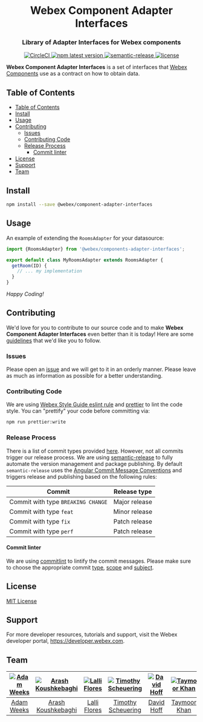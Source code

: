 <h1 align='center' style='border-bottom: none;'>Webex Component Adapter Interfaces</h1>
<h3 align='center'>Library of Adapter Interfaces for Webex components</h3>
<p align='center'>
  <a href='https://circleci.com/gh/webex/component-adapter-interfaces'>
    <img alt='CircleCI' src='https://circleci.com/gh/webex/component-adapter-interfaces.svg?style=shield'>
  </a>
  <a href='https://www.npmjs.com/package/@webex/component-adapter-interfaces'>
    <img alt='npm latest version' src='https://img.shields.io/npm/v/@webex/component-adapter-interfaces?label=npm%40latest'>
  </a>
  <a href='#badge'>
    <img alt='semantic-release' src='https://img.shields.io/badge/%20%20%F0%9F%93%A6%F0%9F%9A%80-semantic--release-e10079.svg'>
  </a>
  <a href='https://github.com/webex/component-adapter-interfaces/blob/master/package.json#L28'>
    <img src='https://img.shields.io/npm/l/webex.svg' alt='license'>
  </a>
</p>

**Webex Component Adapter Interfaces** is a set of interfaces that [Webex Components](https://github.com/webex/components#adapters) use as a contract on how to obtain data.

## Table of Contents

- [Table of Contents](#table-of-contents)
- [Install](#install)
- [Usage](#usage)
- [Contributing](#contributing)
  - [Issues](#issues)
  - [Contributing Code](#contributing-code)
  - [Release Process](#release-process)
    - [Commit linter](#commit-linter)
- [License](#license)
- [Support](#support)
- [Team](#team)

## Install

```bash
npm install --save @webex/component-adapter-interfaces
```

## Usage

An example of extending the `RoomsAdapter` for your datasource:

```js
import {RoomsAdapter} from '@webex/components-adapter-interfaces';

export default class MyRoomsAdapter extends RoomsAdapter {
  getRoom(ID) {
    // ... my implementation
  }
}
```

_Happy Coding!_

## Contributing

We'd love for you to contribute to our source code and to make **Webex Component Adapter Interfaces** even better than it is today! Here are some [guidelines](https://github.com/webex/components/blob/master/CONTRIBUTING.md) that we'd like you to follow.

### Issues

Please open an [issue](https://github.com/webex/components/issues) and we will get to it in an orderly manner.
Please leave as much as information as possible for a better understanding.

### Contributing Code

We are using [Webex Style Guide eslint rule](https://github.com/webex/web-styleguide/tree/master/packages/node_modules/%40webex/eslint-config-react) and [prettier](https://github.com/prettier/prettier) to lint the code style.
You can "prettify" your code before committing via:

```bash
npm run prettier:write
```

### Release Process

There is a list of commit types provided [here](https://github.com/webex/components/blob/master/CONTRIBUTING.md#type). However, not all commits trigger our release process.
We are using [semantic-release](https://github.com/semantic-release/semantic-release) to fully automate the version management and package publishing.
By default `semantic-release` uses the [Angular Commit Message Conventions](https://github.com/angular/angular.js/blob/master/DEVELOPERS.md#-git-commit-guidelines) and triggers release and publishing based on the following rules:

| Commit | Release type  |
| --- | :---: |
| Commit with type `BREAKING CHANGE` | Major release |
| Commit with type `feat` | Minor release |
| Commit with type `fix` | Patch release |
| Commit with type `perf` | Patch release |

#### Commit linter

We are using [commitlint](https://github.com/conventional-changelog/commitlint) to lintify the commit messages.
Please make sure to choose the appropriate commit [type](https://github.com/webex/components/blob/master/CONTRIBUTING.md#type), [scope](https://github.com/webex/components/blob/master/CONTRIBUTING.md#scope) and [subject](https://github.com/webex/components/blob/master/CONTRIBUTING.md#scope).

## License

[MIT License](https://opensource.org/licenses/MIT)

## Support

For more developer resources, tutorials and support, visit the Webex developer portal, https://developer.webex.com.

## Team

| [![Adam Weeks](https://github.com/adamweeks.png?size=100)](https://github.com/adamweeks) | [![Arash Koushkebaghi](https://github.com/akoushke.png?size=100)](https://github.com/akoushke) | [![Lalli Flores](https://github.com/lalli-flores.png?size=100)](https://github.com/lalli-flores) | [![Timothy Scheuering](https://github.com/InteractiveTimmy.png?size=100)](https://github.com/InteractiveTimmy) | [![David Hoff](https://github.com/harborhoffer.png?size=100)](https://github.com/harborhoffer) | [![Taymoor Khan](https://github.com/taymoork2.png?size=100)](https://github.com/taymoork2) |
| :---: | :---: | :---: | :---: | :---: | :---: |
| [Adam Weeks](https://github.com/adamweeks) | [Arash Koushkebaghi](https://github.com/akoushke) | [Lalli Flores](https://github.com/lalli-flores) | [Timothy Scheuering](https://github.com/InteractiveTimmy) | [David Hoff](https://github.com/harborhoffer) | [Taymoor Khan](https://github.com/taymoork2) |
